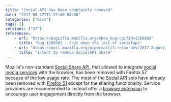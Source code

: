 ```yaml
---
title: "Social API has been completely removed"
date: "2017-08-17T11:17:00-04:00"
categories: ["misc"]
tags: []
versions: ["57"]
references:
    - url: "https://bugzilla.mozilla.org/show_bug.cgi?id=1388902"
      title: "Bug 1388902 - Shut down the last of socialapi"
    - url: "https://mail.mozilla.org/pipermail/firefox-dev/2017-August/005709.html"
      title: "Intent to remove SocialAPI Share"
---
```

Mozilla's non-standard [Social Share API](https://developer.mozilla.org/docs/Mozilla/Projects/Social_API/Share), that allowed to integrate [social media services](https://activations.cdn.mozilla.net/en-US/) with the browser, has been removed with Firefox 57 because of the low usage rate. The most of the [Social API](https://developer.mozilla.org/docs/Mozilla/Projects/Social_API) sets have already been removed with [Firefox 51](https://www.fxsitecompat.com/en-CA/docs/2016/social-api-has-been-removed-except-the-sharing-functionality/) except for the sharing functionality. Service providers are recommended to instead offer a [browser extension](https://developer.mozilla.org/Add-ons/WebExtensions) to encourage user engagement directly from the browser.
